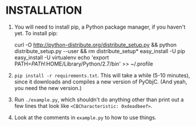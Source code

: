 INSTALLATION
============

1. You will need to install pip, a Python package manager, if you haven't yet.  To install pip:

    curl -O http://python-distribute.org/distribute_setup.py && python distribute_setup.py --user && rm distribute_setup*
    easy_install -U pip
    easy_install -U virtualenv
    echo 'export PATH=$PATH:$HOME/Library/Python/2.7/bin' >> ~/.profile

2. `pip install -r requirements.txt`. This will take a while (5-10
   minutes), since it downloads and compiles a new version of
   PyObjC. (And yeah, you need the new version.)

3. Run `./example.py`, which shouldn't do anything other than print out
   a few lines that look like `<CBCharacteristic: 0xdeadbeef>`.

4. Look at the comments in `example.py` to how to use things.
